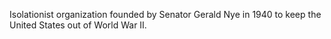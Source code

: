 Isolationist organization founded by Senator Gerald Nye in 1940 to keep the United States out of World War II.